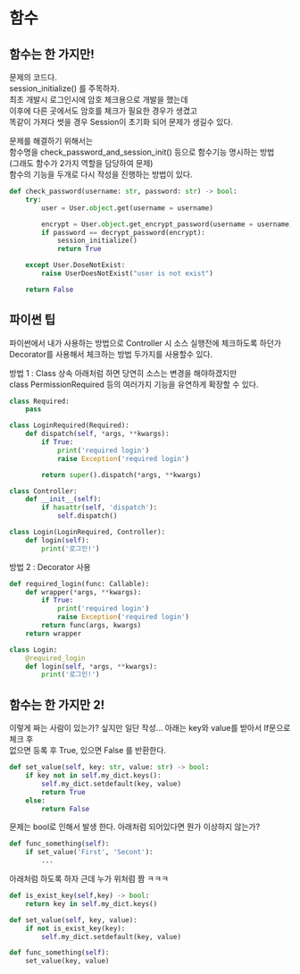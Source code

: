 # 함수

## 함수는 한 가지만!
문제의 코드다.  
session_initialize() 를 주목하자.  
최초 개발시 로그인시에 암호 체크용으로 개발을 했는데  
이후에 다른 곳에서도 암호를 체크가 필요한 경우가 생겼고  
똑같이 가져다 썻을 경우 Session이 초기화 되어 문제가 생길수 있다.

문제를 해결하기 위해서는   
함수명을 check_password_and_session_init() 등으로 함수기능 명시하는 방법  
(그래도 함수가 2가지 역할을 담당하여 문제)  
함수의 기능을 두개로 다시 작성을 진행하는 방법이 있다.
```python
def check_password(username: str, password: str) -> bool:
    try:
        user = User.object.get(username = username)

        encrypt = User.object.get_encrypt_password(username = username)
        if password == decrypt_password(encrypt):
            session_initialize()
            return True

    except User.DoseNotExist:
        raise UserDoesNotExist("user is not exist")

    return False
```

## 파이썬 팁
파이썬에서 내가 사용하는 방법으로 
Controller 시 소스 실행전에 체크하도록 하던가  
Decorator를 사용해서 체크하는 방법 두가지를 사용할수 있다. 

방법 1 : Class 상속
아래처럼 하면 당연히 소스는 변경을 해야하겠지만  
class PermissionRequired 등의 여러가지 기능을 유연하게 확장할 수 있다. 
```python
class Required:
    pass

class LoginRequired(Required):
    def dispatch(self, *args, **kwargs):
        if True:
            print('required login')
            raise Exception('required login')

        return super().dispatch(*args, **kwargs)

class Controller:
    def __init__(self):
        if hasattr(self, 'dispatch'):
            self.dispatch()

class Login(LoginRequired, Controller):
    def login(self):
        print('로그인!')
```

방법 2 : Decorator 사용
```python
def required_login(func: Callable):
    def wrapper(*args, **kwargs):
        if True:
            print('required login')
            raise Exception('required login')
        return func(args, kwargs)
    return wrapper

class Login:
    @required_login
    def login(self, *args, **kwargs):
        print('로그인!')
```

## 함수는 한 가지만 2!

이렇게 짜는 사람이 있는가? 싶지만 일단 작성...
아래는 key와 value를 받아서 If문으로 체크 후  
없으면 등록 후 True, 있으면 False 를 반환한다. 
```python
def set_value(self, key: str, value: str) -> bool:
    if key not in self.my_dict.keys():
        self.my_dict.setdefault(key, value)
        return True
    else:
        return False
``` 
문제는 bool로 인해서 발생 한다.
아래처럼 되어있다면 뭔가 이상하지 않는가?  
```python
def func_something(self):
    if set_value('First', 'Secont'):
        ...
```
아래처럼 하도록 하자
근데 누가 위처럼 짬 ㅋㅋㅋ
```python
def is_exist_key(self,key) -> bool:
    return key in self.my_dict.keys()

def set_value(self, key, value):
    if not is_exist_key(key):
        self.my_dict.setdefault(key, value)

def func_something(self):
    set_value(key, value)
```